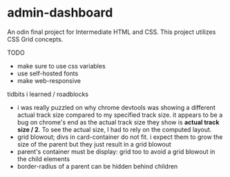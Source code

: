 # admin-dashboard
An odin final project for Intermediate HTML and CSS. This project utilizes CSS Grid concepts.

TODO
- make sure to use css variables
- use self-hosted fonts
- make web-responsive

tidbits i learned / roadblocks
- i was really puzzled on why chrome devtools was showing a different actual track size compared to my specified track size. it appears to be a bug on chrome's end as the actual track size they show is **actual track size / 2**. To see the actual size, I had to rely on the computed layout.
- grid blowout; divs in card-container do not fit. i expect them to grow the size of the parent but they just result in a grid blowout
- parent's container must be display: grid too to avoid a grid blowout in the child elements
- border-radius of a parent can be hidden behind children